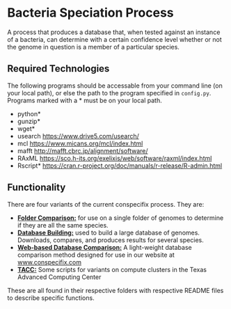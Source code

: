 # Bacteria Speciation Process

A process that produces a database that, when tested against an instance of a bacteria, can determine with a certain confidence level whether or not the genome in question is a member of a particular species.

## Required Technologies

The following programs should be accessable from your command line (on your local path), or else the path to the program specified in `config.py`. Programs marked with a * must be on your local path.

- python*
- gunzip*
- wget*
- usearch https://www.drive5.com/usearch/
- mcl https://www.micans.org/mcl/index.html
- mafft http://mafft.cbrc.jp/alignment/software/
- RAxML https://sco.h-its.org/exelixis/web/software/raxml/index.html
- Rscript* https://cran.r-project.org/doc/manuals/r-release/R-admin.html

## Functionality

There are four variants of the current conspecifix process. They are:

- [**Folder Comparison:**](https://github.com/Bobay-Ochman/ConSpeciFix/tree/master/folderCompare) for use on a single folder of genomes to determine if they are all the same species.
- [**Database Building:**](https://github.com/Bobay-Ochman/ConSpeciFix/tree/master/scripts) used to build a large database of genomes. Downloads, compares, and produces results for several species.
- [**Web-based Database Comparison:**](https://github.com/Bobay-Ochman/ConSpeciFix/tree/master/web) A light-weight database comparison method designed for use in our website at www.conspecifix.com
- [**TACC:**](https://github.com/Bobay-Ochman/ConSpeciFix/tree/master/TACC) Some scripts for variants on compute clusters in the Texas Advanced Computing Center

These are all found in their respective folders with respective README files to describe specific functions.